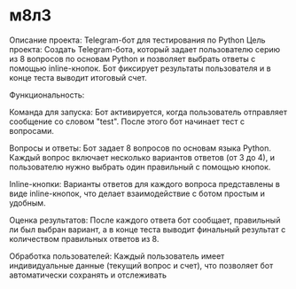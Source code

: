# м8л3
Описание проекта: Telegram-бот для тестирования по Python
Цель проекта:
Создать Telegram-бота, который задает пользователю серию из 8 вопросов по основам Python и позволяет выбрать ответы с помощью inline-кнопок. Бот фиксирует результаты пользователя и в конце теста выводит итоговый счет.

Функциональность:

Команда для запуска:
Бот активируется, когда пользователь отправляет сообщение со словом "test". После этого бот начинает тест с вопросами.

Вопросы и ответы:
Бот задает 8 вопросов по основам языка Python. Каждый вопрос включает несколько вариантов ответов (от 3 до 4), и пользователю нужно выбрать один правильный с помощью кнопок.

Inline-кнопки:
Варианты ответов для каждого вопроса представлены в виде inline-кнопок, что делает взаимодействие с ботом простым и удобным.

Оценка результатов:
После каждого ответа бот сообщает, правильный ли был выбран вариант, а в конце теста выводит финальный результат с количеством правильных ответов из 8.

Обработка пользователей:
Каждый пользователь имеет индивидуальные данные (текущий вопрос и счет), что позволяет бот автоматически сохранять и отслеживать

